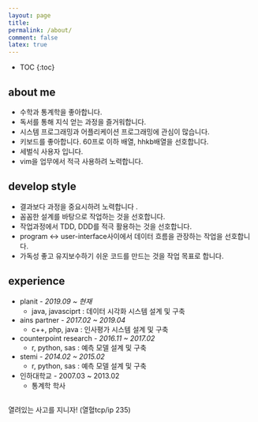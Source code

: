 ```yaml
---
layout: page
title:
permalink: /about/
comment: false
latex: true
---
```

* TOC
{:toc}

## about me
* 수학과 통계학을 좋아합니다.
* 독서를 통해 지식 얻는 과정을 즐거워합니다.
* 시스템 프로그래밍과 어플리케이션 프로그래밍에 관심이 많습니다.
* 키보드를 좋아합니다. 60프로 이하 배열, hhkb배열을 선호합니다. 
* 세벌식 사용자 입니다.
* vim을 업무에서 적극 사용하려 노력합니다.

## develop style
* 결과보다 과정을 중요시하려 노력합니다 .
* 꼼꼼한 설계를 바탕으로 작업하는 것을 선호합니다.
* 작업과정에서 TDD, DDD를 적극 활용하는 것을 선호합니다.
* program <-> user-interface사이에서 데이터 흐름을 관장하는 작업을 선호합니다.
* 가독성 좋고 유지보수하기 쉬운 코드를 만드는 것을 작업 목표로 합니다.

## experience

- planit - *2019.09 ~ 현재*
    - java, javasciprt : 데이터 시각화 시스템 설계 및 구축
- ains partner - *2017.02 ~ 2019.04*
    - c++, php, java : 인사평가 시스템 설계 및 구축
- counterpoint research - *2016.11 ~ 2017.02*
    - r, python, sas : 예측 모델 설계 및 구축
- stemi - *2014.02 ~ 2015.02*
    - r, python, sas : 예측 모델 설계 및 구축
- 인하대학교 - 2007.03 ~ 2013.02 
    - 통계학 학사


##
열려있는 사고를 지니자! (열혈tcp/ip 235)
